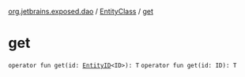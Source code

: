 [org.jetbrains.exposed.dao](../index.md) / [EntityClass](index.md) / [get](.)

# get

`operator fun get(id: `[`EntityID`](../-entity-i-d/index.md)`<ID>): T`
`operator fun get(id: ID): T`